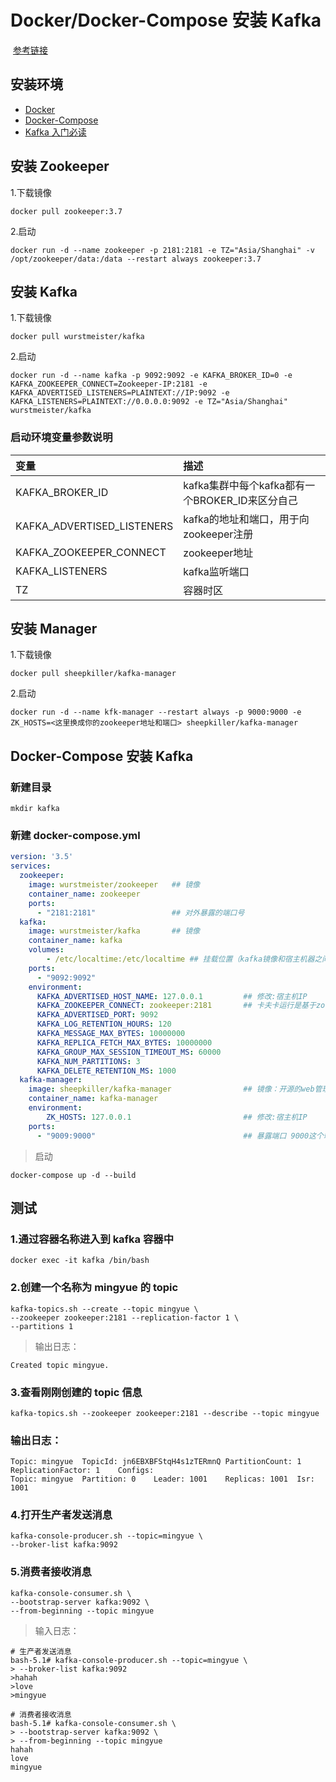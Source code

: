 # Docker/Docker-Compose 安装 Kafka       

​     [参考链接](https://blog.csdn.net/csp732171109/article/details/124489764?ops_request_misc=%257B%2522request%255Fid%2522%253A%2522165830698916781790756849%2522%252C%2522scm%2522%253A%252220140713.130102334.pc%255Fall.%2522%257D&request_id=165830698916781790756849&biz_id=0&utm_medium=distribute.pc_search_result.none-task-blog-2~all~first_rank_ecpm_v1~hot_rank-4-124489764-null-null.142^v32^down_rank,185^v2^control&utm_term=docker%20compose%E5%AE%89%E8%A3%85kafka&spm=1018.2226.3001.4187)                      

## **安装环境** 

- [Docker](https://juejin.cn/post/7028500058056163341)
- [Docker-Compose](https://juejin.cn/post/7028555583347228709)
- [Kafka 入门必读](https://blog.csdn.net/csp732171109/article/details/122778348)

## **安装 Zookeeper** 

1.下载镜像

```shell
docker pull zookeeper:3.7
```

2.启动

```shell
docker run -d --name zookeeper -p 2181:2181 -e TZ="Asia/Shanghai" -v /opt/zookeeper/data:/data --restart always zookeeper:3.7
```

## **安装 Kafka** 

1.下载镜像

```shell
docker pull wurstmeister/kafka
```

2.启动

```shell
docker run -d --name kafka -p 9092:9092 -e KAFKA_BROKER_ID=0 -e KAFKA_ZOOKEEPER_CONNECT=Zookeeper-IP:2181 -e KAFKA_ADVERTISED_LISTENERS=PLAINTEXT://IP:9092 -e KAFKA_LISTENERS=PLAINTEXT://0.0.0.0:9092 -e TZ="Asia/Shanghai" wurstmeister/kafka
```

### 启动环境变量参数说明

| **变量**                   | **描述**                                        |
| :------------------------- | :---------------------------------------------- |
| KAFKA_BROKER_ID            | kafka集群中每个kafka都有一个BROKER_ID来区分自己 |
| KAFKA_ADVERTISED_LISTENERS | kafka的地址和端口，用于向zookeeper注册          |
| KAFKA_ZOOKEEPER_CONNECT    | zookeeper地址                                   |
| KAFKA_LISTENERS            | kafka监听端口                                   |
| TZ                         | 容器时区                                        |

## **安装 Manager** 

1.下载镜像

```shell
docker pull sheepkiller/kafka-manager
```

2.启动

```shell
docker run -d --name kfk-manager --restart always -p 9000:9000 -e ZK_HOSTS=<这里换成你的zookeeper地址和端口> sheepkiller/kafka-manager
```

## **Docker-Compose 安装 Kafka** 

### 新建目录

```shell
mkdir kafka
```

### 新建 docker-compose.yml

```yaml
version: '3.5'
services:
  zookeeper:
    image: wurstmeister/zookeeper   ## 镜像
    container_name: zookeeper
    ports:
      - "2181:2181"                 ## 对外暴露的端口号
  kafka:
    image: wurstmeister/kafka       ## 镜像
    container_name: kafka
    volumes: 
        - /etc/localtime:/etc/localtime ## 挂载位置（kafka镜像和宿主机器之间时间保持一直）
    ports:
      - "9092:9092"
    environment:
      KAFKA_ADVERTISED_HOST_NAME: 127.0.0.1         ## 修改:宿主机IP
      KAFKA_ZOOKEEPER_CONNECT: zookeeper:2181       ## 卡夫卡运行是基于zookeeper的
      KAFKA_ADVERTISED_PORT: 9092
      KAFKA_LOG_RETENTION_HOURS: 120
      KAFKA_MESSAGE_MAX_BYTES: 10000000
      KAFKA_REPLICA_FETCH_MAX_BYTES: 10000000
      KAFKA_GROUP_MAX_SESSION_TIMEOUT_MS: 60000
      KAFKA_NUM_PARTITIONS: 3
      KAFKA_DELETE_RETENTION_MS: 1000
  kafka-manager:
    image: sheepkiller/kafka-manager                ## 镜像：开源的web管理kafka集群的界面
    container_name: kafka-manager
    environment:
        ZK_HOSTS: 127.0.0.1                         ## 修改:宿主机IP
    ports:  
      - "9009:9000"                                 ## 暴露端口 9000这个端口冲突太多
```

> 启动

```shell
docker-compose up -d --build
```

## **测试** 

### 1.通过容器名称进入到 kafka 容器中

```shell
docker exec -it kafka /bin/bash
```

### 2.创建一个名称为 mingyue 的 topic

```shell
kafka-topics.sh --create --topic mingyue \
--zookeeper zookeeper:2181 --replication-factor 1 \
--partitions 1
```

> 输出日志：

```
Created topic mingyue.
```

### 3.查看刚刚创建的 topic 信息

```shell
kafka-topics.sh --zookeeper zookeeper:2181 --describe --topic mingyue
```

### 输出日志：

```shell
Topic: mingyue	TopicId: jn6EBXBFStqH4s1zTERmnQ	PartitionCount: 1	ReplicationFactor: 1	Configs: 
Topic: mingyue	Partition: 0	Leader: 1001	Replicas: 1001	Isr: 1001
```

### 4.打开生产者发送消息

```shell
kafka-console-producer.sh --topic=mingyue \
--broker-list kafka:9092
```

### 5.消费者接收消息

```shell
kafka-console-consumer.sh \
--bootstrap-server kafka:9092 \
--from-beginning --topic mingyue
```

> 输入日志：

```shell
# 生产者发送消息
bash-5.1# kafka-console-producer.sh --topic=mingyue \
> --broker-list kafka:9092
>hahah
>love
>mingyue

# 消费者接收消息
bash-5.1# kafka-console-consumer.sh \
> --bootstrap-server kafka:9092 \
> --from-beginning --topic mingyue
hahah
love
mingyue
```